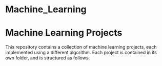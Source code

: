 # Machine_Learning

# Machine Learning Projects

This repository contains a collection of machine learning projects, each implemented using a different algorithm. Each project is contained in its own folder, and is structured as follows:
